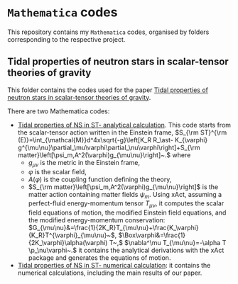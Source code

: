 # `Mathematica` codes
This repository contains my `Mathematica` codes, organised by folders corresponding to the respective project.

## Tidal properties of neutron stars in scalar-tensor theories of gravity
This folder contains the codes used for the paper [Tidal properties of neutron stars in scalar-tensor theories of gravity](https://inspirehep.net/literature/2690202).

There are two Mathematica codes:
- [Tidal properties of NS in ST- analytical calculation](Tidal%20properties%20of%20neutron%20stars%20in%20scalar-tensor%20theories%20of%20gravity/Tidal%20properties%20of%20NS%20in%20ST-%20analytical%20calculation.nb). This code starts from the scalar-tensor action written in the Einstein frame,
  $S_{\rm ST}^{\rm (E)}=\int_{\mathcal{M}}d^4x\sqrt{-g}\left[K_R R_\ast- K_{\varphi} g^{\mu\nu}\partial_\mu\varphi\partial_\nu\varphi\right]+S_{\rm          matter}\left[\psi_m,A^2(\varphi)g_{\mu\nu}\right]~.$
  where 
  - $g_{\mu\nu}$ is the metric in the Einstein frame,
  - $\varphi$ is the scalar field,
  - $A(\varphi)$ is the coupling function defining the theory,
  - $S_{\rm matter}\left[\psi_m,A^2(\varphi)g_{\mu\nu}\right]$ is the matter action containing matter fields $\psi_m$.
  Using xAct, assuming a perfect-fluid energy-momentum tensor $T_{\mu\nu}$, it computes the scalar field equations of motion, the modified Einstein field equations, and the modified energy-momentum conservation:
  $G_{\mu\nu}&=\frac{1}{2K_R}T_{\mu\nu}+\frac{K_\varphi}{K_R}T^{\varphi}_{\mu\nu}~$,
  $\Box\varphi&=\frac{1}{2K_\varphi}\alpha(\varphi) T~,$
  $\nabla^\mu T_{\mu\nu}=-\alpha T \p_\nu\varphi~.$
it contains the analytical derivations with the xAct package and generates the equations of motion.
- [Tidal properties of NS in ST- numerical calculation](Tidal%20properties%20of%20neutron%20stars%20in%20scalar-tensor%20theories%20of%20gravity/Tidal%20properties%20of%20NS%20in%20ST-%20numerical%20calculation%20.nb): it contains the numerical calculations, including the main results of our paper.


